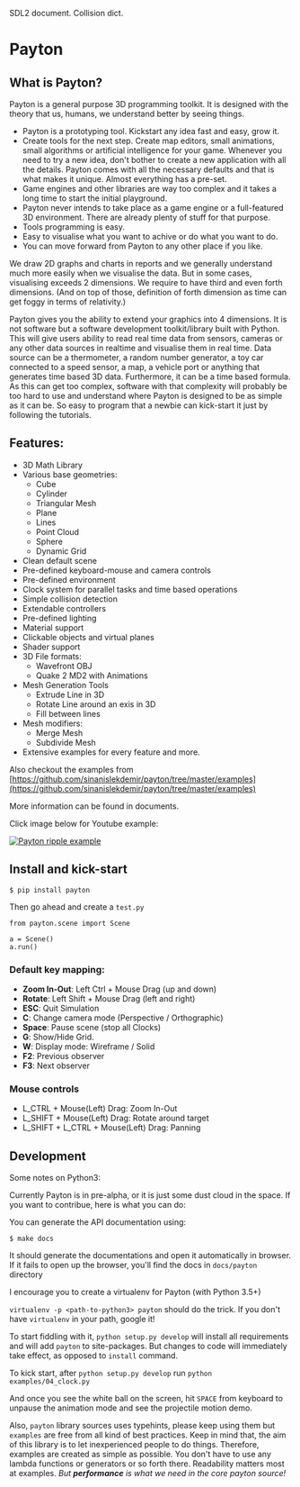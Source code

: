 SDL2 document. Collision dict.

# Payton

## What is Payton?

Payton is a general purpose 3D programming toolkit. It is designed with the
theory that us, humans, we understand better by seeing things.


* Payton is a prototyping tool. Kickstart any idea fast and easy, grow it.
* Create tools for the next step. Create map editors, small animations, small
  algorithms or artificial intelligence for your game. Whenever you need to
  try a new idea, don't bother to create a new application with all the
  details. Payton comes with all the necessary defaults and that is what makes
  it unique. Almost everything has a pre-set.
* Game engines and other libraries are way too complex and it takes a long time
  to start the initial playground.
* Payton never intends to take place as a game engine or a full-featured 3D
  environment. There are already plenty of stuff for that purpose.
* Tools programming is easy.
* Easy to visualise what you want to achive or do what you want to do.
* You can move forward from Payton to any other place if you like.


We draw 2D graphs and charts in reports and we generally understand much more
easily when we visualise the data. But in some cases, visualising exceeds 2
dimensions. We require to have third and even forth dimensions. (And on top of
those, definition of forth dimension as time can get foggy in terms of
relativity.)

Payton gives you the ability to extend your graphics into 4 dimensions. It is not
software but a software development toolkit/library built with Python.
This will give users ability to read real time data from sensors, cameras or
any other data sources in realtime and visualise them in real time. Data source
can be a thermometer, a random number generator, a toy car connected to a speed
sensor, a map, a vehicle port or anything that generates time based 3D data.
Furthermore, it can be a time based formula. As this can get too complex,
software with that complexity will probably be too hard to use and understand
where Payton is designed to be as simple as it can be. So easy to program that
a newbie can kick-start it just by following the tutorials.

## Features:

* 3D Math Library
* Various base geometries:
  * Cube
  * Cylinder
  * Triangular Mesh
  * Plane
  * Lines
  * Point Cloud
  * Sphere
  * Dynamic Grid
* Clean default scene
* Pre-defined keyboard-mouse and camera controls
* Pre-defined environment
* Clock system for parallel tasks and time based operations
* Simple collision detection
* Extendable controllers
* Pre-defined lighting
* Material support
* Clickable objects and virtual planes
* Shader support
* 3D File formats:
  * Wavefront OBJ
  * Quake 2 MD2 with Animations
* Mesh Generation Tools
  * Extrude Line in 3D
  * Rotate Line around an exis in 3D
  * Fill between lines
* Mesh modifiers:
  * Merge Mesh
  * Subdivide Mesh
* Extensive examples for every feature and more.


Also checkout the examples from [https://github.com/sinanislekdemir/payton/tree/master/examples](https://github.com/sinanislekdemir/payton/tree/master/examples)

More information can be found in documents.

Click image below for Youtube example:

[![Payton ripple example](http://img.youtube.com/vi/mMorei0MXvU/0.jpg)](http://www.youtube.com/watch?v=mMorei0MXvU)


## Install and kick-start

    $ pip install payton

Then go ahead and create a `test.py`

    from payton.scene import Scene
    
    a = Scene()
    a.run()
    

### Default key mapping:

- **Zoom In-Out**: Left Ctrl + Mouse Drag (up and down)
- **Rotate**: Left Shift + Mouse Drag (left and right)
- **ESC**: Quit Simulation
- **C**: Change camera mode (Perspective / Orthographic)
- **Space**: Pause scene (stop all Clocks)
- **G**: Show/Hide Grid.
- **W**: Display mode: Wireframe / Solid
- **F2**: Previous observer
- **F3**: Next observer

### Mouse controls
- L_CTRL + Mouse(Left) Drag: Zoom In-Out
- L_SHIFT + Mouse(Left) Drag: Rotate around target
- L_SHIFT + L_CTRL + Mouse(Left) Drag: Panning

## Development

Some notes on Python3:

Currently Payton is in pre-alpha, or it is just some dust cloud in the space.
If you want to contribue, here is what you can do:

You can generate the API documentation using:

    $ make docs

It should generate the documentations and open it automatically in browser.
If it fails to open up the browser, you'll find the docs in `docs/payton`
directory

I encourage you to create a virtualenv for Payton (with Python 3.5+)

`virtualenv -p <path-to-python3> payton` should do the trick. If you don't have
`virtualenv` in your path, google it!

To start fiddling with it, `python setup.py develop` will install all
requirements and will add `payton` to site-packages. But changes to code will
immediately take effect, as opposed to `install` command.

To kick start, after `python setup.py develop` run `python examples/04_clock.py`

And once you see the white ball on the screen, hit `SPACE` from keyboard to unpause
the animation mode and see the projectile motion demo.

Also, `payton` library sources uses typehints, please keep using them but `examples` are free from all kind of best practices. Keep in mind that, the aim of this library is to let inexperienced people to do things. Therefore, examples are created as simple as possible. You don't have to use any lambda functions or generators or so forth there. Readability matters most at examples. _But **performance** is what we need in the core payton source!_  
